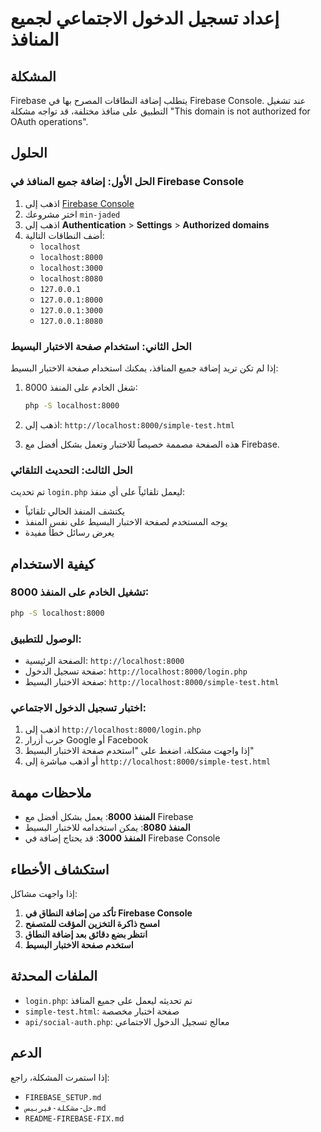 # إعداد تسجيل الدخول الاجتماعي لجميع المنافذ

## المشكلة
Firebase يتطلب إضافة النطاقات المصرح بها في Firebase Console. عند تشغيل التطبيق على منافذ مختلفة، قد تواجه مشكلة "This domain is not authorized for OAuth operations".

## الحلول

### الحل الأول: إضافة جميع المنافذ في Firebase Console

1. اذهب إلى [Firebase Console](https://console.firebase.google.com/)
2. اختر مشروعك `min-jaded`
3. اذهب إلى **Authentication** > **Settings** > **Authorized domains**
4. أضف النطاقات التالية:
   - `localhost`
   - `localhost:8000`
   - `localhost:3000`
   - `localhost:8080`
   - `127.0.0.1`
   - `127.0.0.1:8000`
   - `127.0.0.1:3000`
   - `127.0.0.1:8080`

### الحل الثاني: استخدام صفحة الاختبار البسيط

إذا لم تكن تريد إضافة جميع المنافذ، يمكنك استخدام صفحة الاختبار البسيط:

1. شغل الخادم على المنفذ 8000:
   ```bash
   php -S localhost:8000
   ```

2. اذهب إلى: `http://localhost:8000/simple-test.html`

3. هذه الصفحة مصممة خصيصاً للاختبار وتعمل بشكل أفضل مع Firebase.

### الحل الثالث: التحديث التلقائي

تم تحديث `login.php` ليعمل تلقائياً على أي منفذ:

- يكتشف المنفذ الحالي تلقائياً
- يوجه المستخدم لصفحة الاختبار البسيط على نفس المنفذ
- يعرض رسائل خطأ مفيدة

## كيفية الاستخدام

### تشغيل الخادم على المنفذ 8000:
```bash
php -S localhost:8000
```

### الوصول للتطبيق:
- الصفحة الرئيسية: `http://localhost:8000`
- صفحة تسجيل الدخول: `http://localhost:8000/login.php`
- صفحة الاختبار البسيط: `http://localhost:8000/simple-test.html`

### اختبار تسجيل الدخول الاجتماعي:
1. اذهب إلى `http://localhost:8000/login.php`
2. جرب أزرار Google أو Facebook
3. إذا واجهت مشكلة، اضغط على "استخدم صفحة الاختبار البسيط"
4. أو اذهب مباشرة إلى `http://localhost:8000/simple-test.html`

## ملاحظات مهمة

- **المنفذ 8000**: يعمل بشكل أفضل مع Firebase
- **المنفذ 8080**: يمكن استخدامه للاختبار البسيط
- **المنفذ 3000**: قد يحتاج إضافة في Firebase Console

## استكشاف الأخطاء

إذا واجهت مشاكل:

1. **تأكد من إضافة النطاق في Firebase Console**
2. **امسح ذاكرة التخزين المؤقت للمتصفح**
3. **انتظر بضع دقائق بعد إضافة النطاق**
4. **استخدم صفحة الاختبار البسيط**

## الملفات المحدثة

- `login.php`: تم تحديثه ليعمل على جميع المنافذ
- `simple-test.html`: صفحة اختبار مخصصة
- `api/social-auth.php`: معالج تسجيل الدخول الاجتماعي

## الدعم

إذا استمرت المشكلة، راجع:
- `FIREBASE_SETUP.md`
- `حل-مشكلة-فيربيس.md`
- `README-FIREBASE-FIX.md` 